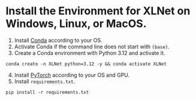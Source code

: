 # Install the Environment for XLNet on Windows, Linux, or MacOS.

1. Install [Conda](https://docs.conda.io/projects/conda/en/latest/user-guide/install/index.html#regular-installation) according to your OS.
2. Activate Conda if the command line does not start with `(base)`.
3. Create a Conda environment with Python 3.12 and activate it.
```
conda create -n XLNet python=3.12 -y && conda activate XLNet
```
4. Install [PyTorch](https://pytorch.org/get-started/locally)  according to your OS and GPU.
5. Install `requirements.txt`.
```
pip install -r requirements.txt
```